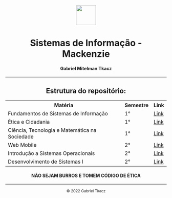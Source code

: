 <center>
    <p align="center">
        <img src="https://logodownload.org/wp-content/uploads/2017/09/mackenzie-logo-3.png" style="height: 7ch;"><br>
        <h1 align="center">Sistemas de Informação - Mackenzie</h1>
        <h4 align="center">Gabriel Mitelman Tkacz</a>
        </h4>
    </p>
</center>

<hr>

<p align="center">
    <h2 align="center">Estrutura do repositório:</h2>
    <center>
        <table align="center">
            <tr>
                <th>Matéria</th>
                <th>Semestre</th>
                <th>Link</th>
            </tr>
            <tr>
                <td>Fundamentos de Sistemas de Informação</td>
                <td>1°</td>
                <td>
                    <a href="https://github.com/gtkacz/Mackenzie/tree/master/Fundamentos%20de%20SI">Link</a>
                </td>
            </tr>
            <tr>
                <td>Ética e Cidadania</td>
                <td>1°</td>
                <td>
                    <a href="">Link</a>
                </td>
            </tr>
            <tr>
                <td>Ciência, Tecnologia e Matemática na Sociedade</td>
                <td>1°</td>
                <td>
                    <a href="">Link</a>
                </td>
            </tr>
            <tr>
                <td>Web Mobile</td>
                <td>2°</td>
                <td>
                    <a href="https://github.com/gtkacz/Mackenzie/tree/master/Web%20Mobile">Link</a>
                </td>
            </tr>
            <tr>
                <td>Introdução a Sistemas Operacionais</td>
                <td>2°</td>
                <td>
                    <a href="">Link</a>
                </td>
            </tr>
            <tr>
                <td>Desenvolvimento de Sistemas I</td>
                <td>2°</td>
                <td>
                    <a href="https://github.com/gtkacz/Mackenzie/tree/master/Desenvolvimento%20de%20Sistemas%20I">Link</a>
                </td>
            </tr>
        </table>
    </center>
</p>

<!-- <br> -->
<center>
    <p align="center">
        <h4 align="center">NÃO SEJAM BURROS E TOMEM CÓDIGO DE ÉTICA</h4>
    </p>
</center>

<hr>

<center>
    <p align="center">
        <small align="center">&copy; 2022 Gabriel Tkacz</small>
    </p>
</center>